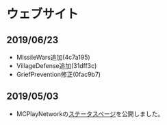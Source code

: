 # ウェブサイト

## 2019/06/23
- MIssileWars追加(4c7a195)
- VillageDefense追加(31dff3c)
- GriefPrevention修正(0fac9b7)

## 2019/05/03
- MCPlayNetworkの[ステータスページ](https://status.mcplay.biz/)を公開しました。